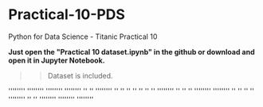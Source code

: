 # Practical-10-PDS

Python for Data Science - Titanic Practical 10


**Just open the "Practical 10 dataset.ipynb" in the github or download and open it in Jupyter Notebook.**


>> Dataset is included.


''''''''    ''''''''    ''''''''
''''''''    ''    ''    ''''''''
''    ''    ''    ''    ''
''    ''    ''''''''    ''
''    ''    ''''''''    ''''''''
''    ''          ''          ''
''''''''          ''          ''
''''''''    ''''''''    ''''''''
